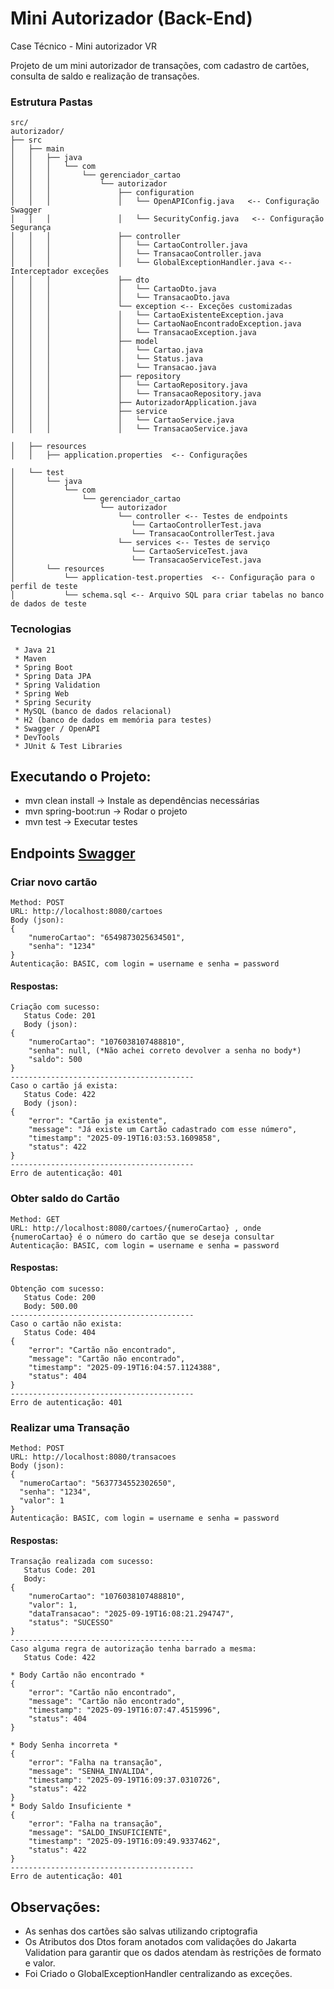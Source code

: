 # Mini Autorizador (Back-End)
Case Técnico - Mini autorizador VR

Projeto de um mini autorizador de transações, com cadastro de cartões, consulta de saldo e realização de transações.

### Estrutura Pastas
```
src/
autorizador/
├── src
│   ├── main
│   │   ├── java
│   │   │   └── com
│   │   │       └── gerenciador_cartao
│   │   │           └── autorizador
│   │   │               ├── configuration
│   │   │               │   └── OpenAPIConfig.java   <-- Configuração Swagger
│   │   │               │   └── SecurityConfig.java   <-- Configuração Segurança
│   │   │               ├── controller
│   │   │               │   └── CartaoController.java
│   │   │               │   └── TransacaoController.java
│   │   │               │   └── GlobalExceptionHandler.java <-- Interceptador exceções
│   │   │               ├── dto
│   │   │               │   └── CartaoDto.java
│   │   │               │   └── TransacaoDto.java
│   │   │               └── exception <-- Exceções customizadas
│   │   │               │   └── CartaoExistenteException.java  
│   │   │               │   └── CartaoNaoEncontradoException.java
│   │   │               │   └── TransacaoException.java
│   │   │               ├── model
│   │   │               │   └── Cartao.java
│   │   │               │   └── Status.java
│   │   │               │   └── Transacao.java
│   │   │               ├── repository
│   │   │               │   └── CartaoRepository.java
│   │   │               │   └── TransacaoRepository.java
│   │   │               ├── AutorizadorApplication.java 
│   │   │               ├── service
│   │   │               │   └── CartaoService.java
│   │   │               │   └── TransacaoService.java

│   ├── resources
│   │   ├── application.properties  <-- Configurações

│   └── test
│       └── java
│           └── com
│               └── gerenciador_cartao
│                   └── autorizador
│                       └── controller <-- Testes de endpoints
│                          └── CartaoControllerTest.java  
│                          └── TransacaoControllerTest.java  
│                       └── services <-- Testes de serviço
│                          └── CartaoServiceTest.java  
│                          └── TransacaoServiceTest.java
│       └── resources
│           └── application-test.properties  <-- Configuração para o perfil de teste
│           └── schema.sql <-- Arquivo SQL para criar tabelas no banco de dados de teste

```


### Tecnologias
```
 * Java 21
 * Maven
 * Spring Boot
 * Spring Data JPA 
 * Spring Validation
 * Spring Web 
 * Spring Security 
 * MySQL (banco de dados relacional)
 * H2 (banco de dados em memória para testes)
 * Swagger / OpenAPI 
 * DevTools
 * JUnit & Test Libraries 
```

## Executando o Projeto:
* mvn clean install -> Instale as dependências necessárias
* mvn spring-boot:run -> Rodar o projeto
* mvn test -> Executar testes


## Endpoints [Swagger](http://localhost:8080/swagger-ui/index.html#)


### Criar novo cartão
```
Method: POST
URL: http://localhost:8080/cartoes
Body (json):
{
    "numeroCartao": "6549873025634501",
    "senha": "1234"
}
Autenticação: BASIC, com login = username e senha = password
```
#### Respostas:
```
Criação com sucesso:
   Status Code: 201
   Body (json):
{
    "numeroCartao": "1076038107488810",
    "senha": null, (*Não achei correto devolver a senha no body*)
    "saldo": 500
}
-----------------------------------------
Caso o cartão já exista:
   Status Code: 422
   Body (json):
{
    "error": "Cartão ja existente",
    "message": "Já existe um Cartão cadastrado com esse número",
    "timestamp": "2025-09-19T16:03:53.1609858",
    "status": 422
}
-----------------------------------------
Erro de autenticação: 401
```

### Obter saldo do Cartão
```
Method: GET
URL: http://localhost:8080/cartoes/{numeroCartao} , onde {numeroCartao} é o número do cartão que se deseja consultar
Autenticação: BASIC, com login = username e senha = password
```

#### Respostas:
```
Obtenção com sucesso:
   Status Code: 200
   Body: 500.00
-----------------------------------------
Caso o cartão não exista:
   Status Code: 404
{
    "error": "Cartão não encontrado",
    "message": "Cartão não encontrado",
    "timestamp": "2025-09-19T16:04:57.1124388",
    "status": 404
}
-----------------------------------------
Erro de autenticação: 401
```

### Realizar uma Transação
```
Method: POST
URL: http://localhost:8080/transacoes
Body (json):
{
  "numeroCartao": "5637734552302650",
  "senha": "1234",
  "valor": 1
}
Autenticação: BASIC, com login = username e senha = password
```

#### Respostas:
```
Transação realizada com sucesso:
   Status Code: 201
   Body: 
{
    "numeroCartao": "1076038107488810",
    "valor": 1,
    "dataTransacao": "2025-09-19T16:08:21.294747",
    "status": "SUCESSO"
}
-----------------------------------------
Caso alguma regra de autorização tenha barrado a mesma:
   Status Code: 422

* Body Cartão não encontrado * 
{
    "error": "Cartão não encontrado",
    "message": "Cartão não encontrado",
    "timestamp": "2025-09-19T16:07:47.4515996",
    "status": 404
}

* Body Senha incorreta * 
{
    "error": "Falha na transação",
    "message": "SENHA_INVALIDA",
    "timestamp": "2025-09-19T16:09:37.0310726",
    "status": 422
}
* Body Saldo Insuficiente * 
{
    "error": "Falha na transação",
    "message": "SALDO_INSUFICIENTE",
    "timestamp": "2025-09-19T16:09:49.9337462",
    "status": 422
}
-----------------------------------------
Erro de autenticação: 401
```

## Observações:
* As senhas dos cartões são salvas utilizando criptografia
* Os Atributos dos Dtos foram anotados com validações do Jakarta Validation para garantir que os dados atendam às restrições de formato e valor.
* Foi Criado o GlobalExceptionHandler centralizando as exceções. 